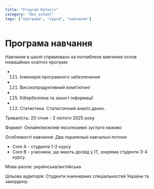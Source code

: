 ```yaml
---
title: "Program Details"
category: "des_school"
tags: ["програма", "курси", "навчання"]
---
```


# Програма навчання

Навчання в школі спрямовано на поглиблене вивчення основ іноваційних освітніх програм:
- 121. Інженерія програмного забезпечення
- 121. Високопродуктивний комп’ютинг
- 125. Кібербезпека та захист інформації
- 112. Статистика. Статистичний аналіз даних.

Тривалість: 20 січня - 2 лютого 2025 року

Формат: Онлайн/можливі ексклюзивні зустрічі наживо

Особливості навчання: Два паралельні навчальні потоки:
- Core A - студенти 1-2 курсу
- Core B - учасники, що мають досвід у ІТ, зокрема студенти 3-4 курсу.

Мова школи: українська/англійська

Цільова аудиторія: Студенти інженерних спеціальностей України та закордону.

